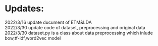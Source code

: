 # Updates:
2022/3/16 update ducument of ETM&LDA  
2022/3/30 update code of dataset, preprocessing and original data
2022/3/30 dataset.py is a class about data preprocessing which inlude bow,tf-idf,word2vec model 
